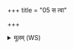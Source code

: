 +++
title = "05 स त्वा"

+++
<details><summary>मूलम् (WS)</summary>

स त्वा द्यौश्च पृथिवी च तपतां मां कामेन नरमासा अत्र ॥ ५ ॥
</details>